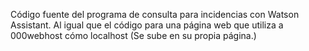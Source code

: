 Código fuente del programa de consulta para incidencias con Watson Assistant. 
Al igual que el código para una página web que utiliza a 000webhost cómo localhost (Se sube en su propia página.)
